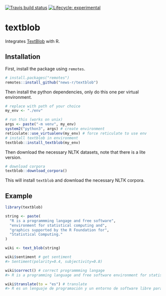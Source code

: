
<!-- README.md is generated from README.Rmd. Please edit that file -->

<!-- badges: start -->

[![Travis build
status](https://travis-ci.org/news-r/textblob.svg?branch=master)](https://travis-ci.org/news-r/textblob)
[![Lifecycle:
experimental](https://img.shields.io/badge/lifecycle-experimental-orange.svg)](https://www.tidyverse.org/lifecycle/#experimental)
<!-- badges: end -->

# textblob

Integrates [TextBlob](https://textblob.readthedocs.io) with R.

## Installation

First, install the package using `remotes`.

``` r
# install.packages("remotes")
remotes::install_github("news-r/textblob")
```

Then install the python dependencies, only do this one per virtual
environment.

``` r
# replace with path of your choice
my_env <- "./env"

# run this (works on unix)
args <- paste("-m venv", my_env) 
system2("python3", args) # create environment
reticulate::use_virtualenv(my_env) # force reticulate to use env
# install textblob in environment
textblob::install_textblob(my_env)
```

Then download the necessary NLTK datasets, note that there is a lite
version.

``` r
# download corpora
textblob::download_corpora() 
```

This will install `textblob` and download the necessary NLTK corpora.

## Example

``` r
library(textblob)

string <- paste(
  "R is a programmming langage and free software",
  "environment for statistical computing and",
  "graphics supported by the R Foundation for",
  "Statistical Computing."
)

wiki <- text_blob(string) 

wiki$sentiment # get sentiment
#> Sentiment(polarity=0.4, subjectivity=0.8)

wiki$correct() # correct programmming langage
#> R is a programming language and free software environment for statistical computing and graphics supported by the R Foundation for Statistical Computing.

wiki$translate(to = "es") # translate
#> R es un lenguaje de programación y un entorno de software libre para computación estadística y gráficos soportados por la Fundación R para Computación Estadística.
```
